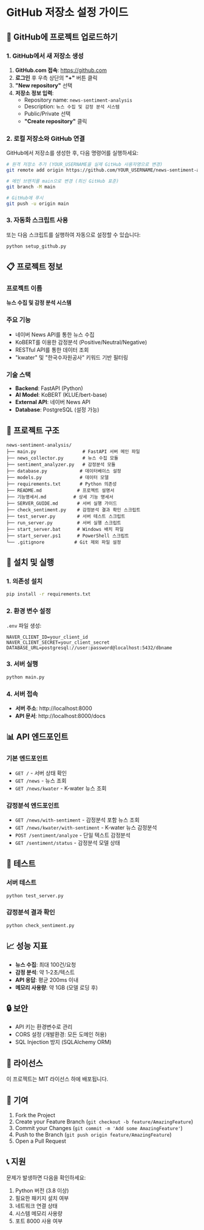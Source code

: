 # GitHub 저장소 설정 가이드

## 🚀 GitHub에 프로젝트 업로드하기

### 1. GitHub에서 새 저장소 생성

1. **GitHub.com 접속**: https://github.com
2. **로그인** 후 우측 상단의 **"+"** 버튼 클릭
3. **"New repository"** 선택
4. **저장소 정보 입력**:
   - Repository name: `news-sentiment-analysis`
   - Description: `뉴스 수집 및 감정 분석 시스템`
   - Public/Private 선택
   - **"Create repository"** 클릭

### 2. 로컬 저장소와 GitHub 연결

GitHub에서 저장소를 생성한 후, 다음 명령어를 실행하세요:

```bash
# 원격 저장소 추가 (YOUR_USERNAME을 실제 GitHub 사용자명으로 변경)
git remote add origin https://github.com/YOUR_USERNAME/news-sentiment-analysis.git

# 메인 브랜치를 main으로 변경 (최신 GitHub 표준)
git branch -M main

# GitHub에 푸시
git push -u origin main
```

### 3. 자동화 스크립트 사용

또는 다음 스크립트를 실행하여 자동으로 설정할 수 있습니다:

```bash
python setup_github.py
```

## 📋 프로젝트 정보

### 프로젝트 이름
**뉴스 수집 및 감정 분석 시스템**

### 주요 기능
- 네이버 News API를 통한 뉴스 수집
- KoBERT를 이용한 감정분석 (Positive/Neutral/Negative)
- RESTful API를 통한 데이터 조회
- "kwater" 및 "한국수자원공사" 키워드 기반 필터링

### 기술 스택
- **Backend**: FastAPI (Python)
- **AI Model**: KoBERT (KLUE/bert-base)
- **External API**: 네이버 News API
- **Database**: PostgreSQL (설정 가능)

## 📁 프로젝트 구조

```
news-sentiment-analysis/
├── main.py                 # FastAPI 서버 메인 파일
├── news_collector.py       # 뉴스 수집 모듈
├── sentiment_analyzer.py   # 감정분석 모듈
├── database.py            # 데이터베이스 설정
├── models.py              # 데이터 모델
├── requirements.txt       # Python 의존성
├── README.md             # 프로젝트 설명서
├── 기능명세서.md          # 상세 기능 명세서
├── SERVER_GUIDE.md       # 서버 실행 가이드
├── check_sentiment.py    # 감정분석 결과 확인 스크립트
├── test_server.py        # 서버 테스트 스크립트
├── run_server.py         # 서버 실행 스크립트
├── start_server.bat      # Windows 배치 파일
├── start_server.ps1      # PowerShell 스크립트
└── .gitignore           # Git 제외 파일 설정
```

## 🔧 설치 및 실행

### 1. 의존성 설치
```bash
pip install -r requirements.txt
```

### 2. 환경 변수 설정
`.env` 파일 생성:
```env
NAVER_CLIENT_ID=your_client_id
NAVER_CLIENT_SECRET=your_client_secret
DATABASE_URL=postgresql://user:password@localhost:5432/dbname
```

### 3. 서버 실행
```bash
python main.py
```

### 4. 서버 접속
- **서버 주소**: http://localhost:8000
- **API 문서**: http://localhost:8000/docs

## 📊 API 엔드포인트

### 기본 엔드포인트
- `GET /` - 서버 상태 확인
- `GET /news` - 뉴스 조회
- `GET /news/kwater` - K-water 뉴스 조회

### 감정분석 엔드포인트
- `GET /news/with-sentiment` - 감정분석 포함 뉴스 조회
- `GET /news/kwater/with-sentiment` - K-water 뉴스 감정분석
- `POST /sentiment/analyze` - 단일 텍스트 감정분석
- `GET /sentiment/status` - 감정분석 모델 상태

## 🧪 테스트

### 서버 테스트
```bash
python test_server.py
```

### 감정분석 결과 확인
```bash
python check_sentiment.py
```

## 📈 성능 지표

- **뉴스 수집**: 최대 100건/요청
- **감정 분석**: 약 1-2초/텍스트
- **API 응답**: 평균 200ms 이내
- **메모리 사용량**: 약 1GB (모델 로딩 후)

## 🔒 보안

- API 키는 환경변수로 관리
- CORS 설정 (개발환경: 모든 도메인 허용)
- SQL Injection 방지 (SQLAlchemy ORM)

## 📝 라이선스

이 프로젝트는 MIT 라이선스 하에 배포됩니다.

## 🤝 기여

1. Fork the Project
2. Create your Feature Branch (`git checkout -b feature/AmazingFeature`)
3. Commit your Changes (`git commit -m 'Add some AmazingFeature'`)
4. Push to the Branch (`git push origin feature/AmazingFeature`)
5. Open a Pull Request

## 📞 지원

문제가 발생하면 다음을 확인하세요:
1. Python 버전 (3.8 이상)
2. 필요한 패키지 설치 여부
3. 네트워크 연결 상태
4. 시스템 메모리 사용량
5. 포트 8000 사용 여부
